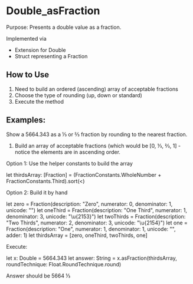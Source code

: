 # Double_asFraction

Purpose: Presents a double value as a fraction.

Implemented via

* Extension for Double
* Struct representing a Fraction

## How to Use

1. Need to build an ordered (ascending) array of acceptable fractions
2. Choose the type of rounding (up, down or standard)
3. Execute the method 

## Examples:

Show a 5664.343 as a ⅓ or ⅔ fraction by rounding to the nearest fraction.

1. Build an array of acceptable fractions (which would be [0, ⅓, ⅔, 1] - notice the elements are in ascending order.

Option 1:
Use the helper constants to build the array

let thirdsArray: [Fraction] = (FractionConstants.WholeNumber + FractionConstants.Third).sort(<)

Option 2: Build it by hand

let zero = Fraction(description: "Zero", numerator: 0, denominator: 1, unicode: "")
let oneThird = Fraction(description: "One Third", numerator: 1, denominator: 3, unicode: "\u{2153}")
let twoThirds = Fraction(description: "Two Thirds", numerator: 2, denominator: 3, unicode: "\u{2154}")
let one = Fraction(description: "One", numerator: 1, denominator: 1, unicode: "", adder: 1)
let thirdsArray = [zero, oneThird, twoThirds, one]

Execute:

let x: Double = 5664.343
let answer: String = x.asFraction(thirdsArray, roundTechnique: Float.RoundTechnique.round)

Answer should be 5664 ⅓ 


